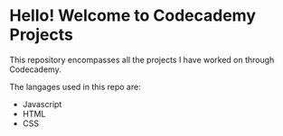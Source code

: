 Hello! Welcome to Codecademy Projects
======

This repository encompasses all the projects I have worked on through Codecademy.

The langages used in this repo are:
- Javascript
- HTML
- CSS

